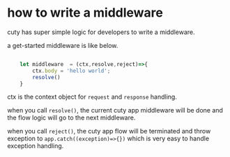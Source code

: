 # how to write a middleware

cuty has super simple logic for developers to write a middleware.

a get-started middleware is like below.

```js

	let middleware  = (ctx,resolve,reject)=>{
		ctx.body = 'hello world';
		resolve()
	}

```

ctx is the context object for `request` and `response` handling.

when you call `resolve()`, the current cuty app middleware will be done and 
the flow logic will go to the next middleware.

when you call `reject()`, the cuty app flow will be terminated and throw exception to `app.catch((exception)=>{})` which is very easy to handle exception handling.

